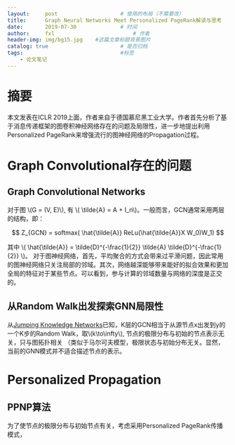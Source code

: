 ```yaml
---
layout:     post   				    # 使用的布局（不需要改）
title:      Graph Neural Networks Meet Personalized PageRank解读与思考 				# 标题
date:       2019-07-30 				# 时间
author:     fxl 						# 作者
header-img: img/bg15.jpg 	#这篇文章标题背景图片
catalog: true 						# 是否归档
tags:								#标签
    - 论文笔记
---
```


<script type="text/javascript" src="http://cdn.mathjax.org/mathjax/latest/MathJax.js?config=default"></script>

# 摘要
本文发表在ICLR 2019上面，作者来自于德国慕尼黑工业大学。作者首先分析了基于消息传递框架的图卷积神经网络存在的问题及局限性，进一步地提出利用Personalized PageRank来增强流行的图神经网络的Propagation过程。 

# Graph Convolutional存在的问题
## Graph Convolutional Networks
对于图 \\(G = (V, E)\\), 有 \\( \tilde{A} = A + I_n\\)。一般而言，GCN通常采用两层的结构，即：

$$ Z_{GCN} = softmax( \hat{\tilde{A}} ReLu(\hat{\tilde{A}}X W_0)W_1) $$

其中 \\(  \hat{\tilde{A}} = \tilde{D}^{-\frac{1}{2}} \tilde{A} \tilde{D}^{-\frac{1}{2}} \\)。 对于图神经网络，首先，平均聚合的方式会带来过平滑问题，因此常用的图神经网络只关注局部的邻域。其次，网络越深能够带来能好的拟合效果和更加全局的特征对于某些节点。可以看到，参与计算的邻域数量与网络的深度是正交的。

## 从Random Walk出发探索GNN局限性
从[Jumping Knowledge Networks](https://arxiv.org/abs/1806.03536)已知，K层的GCN相当于从源节点x出发到y的一个K步的Random Walk，取\\(k\to\infty\\), 节点的极限分布与初始的节点表示无关，只与图拓扑相关 （类似于马尔可夫模型，极限状态与初始分布无关。显然，当前的GNN模式并不适合描述节点的表示。

# Personalized Propagation

## PPNP算法
为了使节点的极限分布与初始节点有关，考虑采用Personalized PageRank传播模式，






